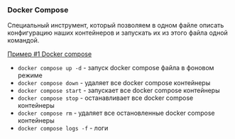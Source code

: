 ### Docker Compose

Специальный инструмент, который позволяем в одном файле описать конфигурацию 
наших контейнеров и запускать их из этого файла одной командой.

[Пример #1 Docker compose](https://github.com/ModiconMe/docker/tree/main/docker_compose/docker-compose.yml)

* `docker compose up -d` - запуск docker compose файла в фоновом режиме
* `docker compose down` - удаляет все docker compose контейнеры
* `docker compose start` - запускает все docker compose контейнеры
* `docker compose stop` - останавливает все docker compose контейнеры
* `docker compose rm` - удаляет все остановленные docker compose контейнеры
* `docker compose logs -f` - логи
